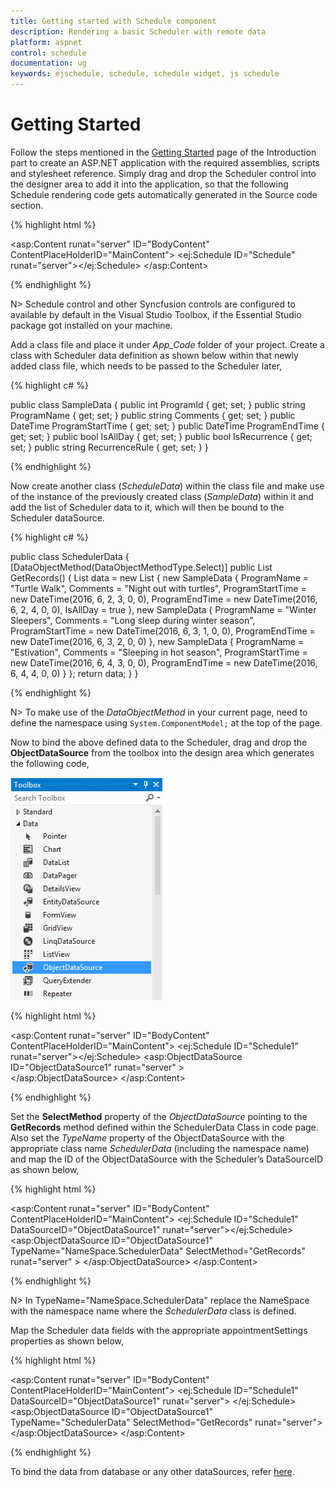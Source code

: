 ```yaml
---
title: Getting started with Schedule component	
description: Rendering a basic Scheduler with remote data
platform: aspnet
control: schedule
documentation: ug
keywords: ejschedule, schedule, schedule widget, js schedule 
---
```

# Getting Started

Follow the steps mentioned in the [Getting Started](http://help.syncfusion.com/aspnet/getting-started#manual-integration-of-syncfusion-aspnet-controls-into-the-newexisting-application) page of the Introduction part to create an ASP.NET application with the required assemblies, scripts and stylesheet reference.
Simply drag and drop the Scheduler control into the designer area to add it into the application, so that the following Schedule rendering code gets automatically generated in the Source code section.

{% highlight html %}

<asp:Content runat="server" ID="BodyContent" ContentPlaceHolderID="MainContent">
    <ej:Schedule ID="Schedule" runat="server"></ej:Schedule>
</asp:Content>

{% endhighlight %}

N> Schedule control and other Syncfusion controls are configured to available by default in the Visual Studio Toolbox, if the Essential Studio package got installed on your machine.

Add a class file and place it under *App_Code* folder of your project. Create a class with Scheduler data definition as shown below within that newly added class file, which needs to be passed to the Scheduler later,

{% highlight c# %}

public class SampleData
{
    public int ProgramId { get; set; }
    public string ProgramName { get; set; }
    public string Comments { get; set; }
    public DateTime ProgramStartTime { get; set; }
    public DateTime ProgramEndTime { get; set; }
    public bool IsAllDay { get; set; }
    public bool IsRecurrence { get; set; }
    public string RecurrenceRule { get; set; }
}

{% endhighlight %}

Now create another class (*ScheduleData*) within the class file and make use of the instance of the previously created class (*SampleData*) within it and add the list of Scheduler data to it, which will then be bound to the Scheduler dataSource.

{% highlight c# %}

public class SchedulerData
{
    [DataObjectMethod(DataObjectMethodType.Select)]
    public List<SampleData> GetRecords()
    {
        List<SampleData> data = new List<SampleData> {
                new SampleData {
                    ProgramName = "Turtle Walk",
                    Comments = "Night out with turtles",
                    ProgramStartTime = new DateTime(2016, 6, 2, 3, 0, 0),
                    ProgramEndTime = new DateTime(2016, 6, 2, 4, 0, 0),
                    IsAllDay = true
                },
                new SampleData {
                    ProgramName = "Winter Sleepers",
                    Comments = "Long sleep during winter season",
                    ProgramStartTime = new DateTime(2016, 6, 3, 1, 0, 0),
                    ProgramEndTime = new DateTime(2016, 6, 3, 2, 0, 0)
                },
                new SampleData {
                    ProgramName = "Estivation",
                    Comments = "Sleeping in hot season",
                    ProgramStartTime = new DateTime(2016, 6, 4, 3, 0, 0),
                    ProgramEndTime = new DateTime(2016, 6, 4, 4, 0, 0)
                }
            };
        return data;
    }
}

{% endhighlight %}

N> To make use of the *DataObjectMethod* in your current page, need to define the namespace using `System.ComponentModel;` at the top of the page.

Now to bind the above defined data to the Scheduler, drag and drop the **ObjectDataSource** from the toolbox into the design area which generates the following code,

 ![](getting-started_images/toolbox-VS.png)
 
{% highlight html %}

<asp:Content runat="server" ID="BodyContent" ContentPlaceHolderID="MainContent">
    <ej:Schedule ID="Schedule1" runat="server"></ej:Schedule>
    <asp:ObjectDataSource ID="ObjectDataSource1" runat="server" >   
    </asp:ObjectDataSource>
</asp:Content>

{% endhighlight %}

Set the **SelectMethod** property of the _ObjectDataSource_ pointing to the **GetRecords** method defined within the SchedulerData Class in code page. Also set the *TypeName* property of the ObjectDataSource with the appropriate class name *SchedulerData* (including the namespace name) and map the ID of the ObjectDataSource with the Scheduler’s DataSourceID as shown below,

{% highlight html %}

<asp:Content runat="server" ID="BodyContent" ContentPlaceHolderID="MainContent">
    <ej:Schedule ID="Schedule1" DataSourceID="ObjectDataSource1" runat="server"></ej:Schedule>
    <asp:ObjectDataSource ID="ObjectDataSource1" TypeName="NameSpace.SchedulerData" SelectMethod="GetRecords" runat="server" > </asp:ObjectDataSource>
</asp:Content>

{% endhighlight %}

N> In TypeName="NameSpace.SchedulerData" replace the NameSpace with the namespace name where the *SchedulerData* class is defined.

Map the Scheduler data fields with the appropriate appointmentSettings properties as shown below,

{% highlight html %}

<asp:Content runat="server" ID="BodyContent" ContentPlaceHolderID="MainContent">
    <ej:Schedule ID="Schedule1" DataSourceID="ObjectDataSource1" runat="server">
            <AppointmentSettings Id="ProgramId" Subject="ProgramName" AllDay="IsAllDay" StartTime="ProgramStartTime" EndTime="ProgramEndTime" Description="Comments" Recurrence="IsRecurrence" RecurrenceRule="RecurrenceRule"/>
    </ej:Schedule>
    <asp:ObjectDataSource ID="ObjectDataSource1" TypeName="SchedulerData" SelectMethod="GetRecords" runat="server"> </asp:ObjectDataSource>
</asp:Content>

{% endhighlight %}

To bind the data from database or any other dataSources, refer [here](/aspnet/schedule/data-binding).